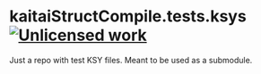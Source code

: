 kaitaiStructCompile.tests.ksys [![Unlicensed work](https://raw.githubusercontent.com/unlicense/unlicense.org/master/static/favicon.png)](https://unlicense.org/)
==============================


Just a repo with test KSY files. Meant to be used as a submodule.